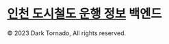 # [인천 도시철도 운행 정보](https://github.com/DarkTornado/ictr) 백엔드
© 2023 Dark Tornado, All rights reserved.
